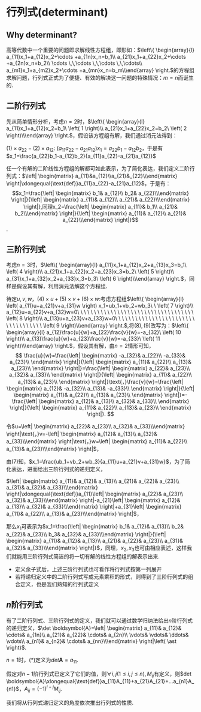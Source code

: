 #  行列式(determinant)

## Why determinant?

高等代数中一个重要的问题即求解线性方程组，即形如：$\left\{ \begin{array}{l}	a_{11}x_1+a_{12}x_2+\cdots +a_{1n}x_n=b_1\\	a_{21}x_1+a_{22}x_2+\cdots +a_{2n}x_n=b_2\\	\cdots \,\,\cdots \,\,\cdots \,\,\cdots\\	a_{m1}x_1+a_{m2}x_2+\cdots +a_{mn}x_n=b_m\\\end{array} \right.$的方程组求解问题，行列式正式为了便捷、有效的解决这一问题的特殊情况：$m=n$而诞生的.

## 二阶行列式

先从简单情形分析，考虑$n=2$时，$\left\{ \begin{array}{l}	a_{11}x_1+a_{12}x_2=b_1\ \left( 1 \right)\\	a_{21}x_1+a_{22}x_2=b_2\ \left( 2 \right)\\\end{array} \right.$，假设该方程组有解，我们通过消元法得到：

$(1)\times a_{22}-(2)\times a_{12}:$ $(a_{11}a_{22}-a_{21}a_{12})x_1=a_{22}b_1-a_{12}b_2$，于是有 $x_1=\frac{a_{22}b_1-a_{12}b_2}{a_{11}a_{22}-a_{21}a_{12}}$

任一个有解的二阶线性方程组的解都可如此表示，为了简化表达，我们定义二阶行列式：$\left| \begin{matrix} a_{11}&a_{12}\\a_{21}&_{22}\\\end{matrix} \right|\xlongequal{\text{def}}a_{11}a_{22}-a_{21}a_{12}$，于是有：$$x_1=\frac{\left| \begin{matrix}	b_1&		a_{12}\\	b_2&		a_{22}\\\end{matrix} \right|}{\left| \begin{matrix}	a_{11}&		a_{12}\\	a_{21}&		a_{22}\\\end{matrix} \right|},同理x_2=\frac{\left| \begin{matrix}	a_{11}&		b_1\\	a_{21}&		b_2\\\end{matrix} \right|}{\left| \begin{matrix}	a_{11}&		a_{12}\\	a_{21}&		a_{22}\\\end{matrix} \right|}$$.

## 三阶行列式

考虑$n=3$时，$\left\{ \begin{array}{l}	a_{11}x_1+a_{12}x_2+a_{13}x_3=b_1\ \left( 4 \right)\\	a_{21}x_1+a_{22}x_2+a_{23}x_3=b_2\ \left( 5 \right)\\	a_{31}x_1+a_{32}x_2+a_{33}x_3=b_3\ \left( 6 \right)\\\end{array} \right.$，同样是假设其有解，利用消元法解这个方程组.

待定$u,v,w$，$(4)\times u+(5)\times v+(6)\times w:$考虑方程组$\left\{ \begin{array}{l}	\left( a_{11}u+a_{21}v+a_{31}w \right) x_1=ub_1+vb_2+wb_3\ \ \left( 7 \right)\\	a_{12}u+a_{22}v+a_{32}w=0\ \ \ \ \ \ \ \ \ \ \ \ \ \ \ \ \ \ \ \ \ \ \ \ \ \ \ \ \ \ \ \ \ \ \ \left( 8 \right)\\	a_{13}u+a_{23}v+a_{33}w=0\ \ \ \ \ \ \ \ \ \ \ \ \ \ \ \ \ \ \ \ \ \ \ \ \ \ \ \ \ \ \ \ \ \ \ \left( 9 \right)\\\end{array} \right.$,将$(8),(9)$改写为：$\left\{ \begin{array}{l}	a_{12}\frac{u}{w}+a_{22}\frac{v}{w}=-a_{32}\ \left( 10 \right)\\	a_{13}\frac{u}{w}+a_{23}\frac{v}{w}=-a_{33}\ \left( 11 \right)\\\end{array} \right.$，假设其有解，由$n=2$情形可知，
$$
\frac{u}{w}=\frac{\left| \begin{matrix}
	-a_{32}&		a_{22}\\
	-a_{33}&		a_{23}\\
\end{matrix} \right|}{\left| \begin{matrix}
	a_{11}&		a_{22}\\
	a_{13}&		a_{23}\\
\end{matrix} \right|}=\frac{\left| \begin{matrix}
	a_{22}&		a_{23}\\
	a_{32}&		a_{33}\\
\end{matrix} \right|}{\left| \begin{matrix}
	a_{11}&		a_{22}\\
	a_{13}&		a_{23}\\
\end{matrix} \right|}\text{，}\frac{v}{w}=\frac{\left| \begin{matrix}
	a_{12}&		-a_{32}\\
	a_{13}&		-a_{33}\\
\end{matrix} \right|}{\left| \begin{matrix}
	a_{11}&		a_{22}\\
	a_{13}&		a_{23}\\
\end{matrix} \right|}=-\frac{\left| \begin{matrix}
	a_{12}&		a_{13}\\
	a_{32}&		a_{33}\\
\end{matrix} \right|}{\left| \begin{matrix}
	a_{11}&		a_{22}\\
	a_{13}&		a_{23}\\
\end{matrix} \right|}.
$$


令$u=\left| \begin{matrix}	a_{22}&		a_{23}\\	a_{32}&		a_{33}\\\end{matrix} \right|\text{，}v=-\left| \begin{matrix}	a_{12}&		a_{13}\\	a_{32}&		a_{33}\\\end{matrix} \right|\text{，}w=\left| \begin{matrix}	a_{11}&		a_{22}\\	a_{13}&		a_{23}\\\end{matrix} \right|$，

由$(7)$知，$x_1=\frac{ub_1+vb_2+wb_3}{a_{11}u+a_{21}v+a_{31}w}$，为了简化表达，进而给出三阶行列式的递归定义，

$\left| \begin{matrix}	a_{11}&		a_{12}&		a_{13}\\	a_{21}&		a_{22}&		a_{23}\\	a_{31}&		a_{32}&		a_{33}\\\end{matrix} \right|\xlongequal{\text{def}}a_{11}\left| \begin{matrix}	a_{22}&		a_{23}\\	a_{32}&		a_{33}\\\end{matrix} \right|-a_{21}\left| \begin{matrix}	a_{12}&		a_{13}\\	a_{32}&		a_{33}\\\end{matrix} \right|+a_{31}\left| \begin{matrix}	a_{11}&		a_{22}\\	a_{13}&		a_{23}\\\end{matrix} \right|$，

那么$x_1$可表示为$x_1=\frac{\left| \begin{matrix}	b_1&		a_{12}&		a_{13}\\	b_2&		a_{22}&		a_{23}\\	b_3&		a_{32}&		a_{33}\\\end{matrix} \right|}{\left| \begin{matrix}	a_{11}&		a_{12}&		a_{13}\\	a_{21}&		a_{22}&		a_{23}\\	a_{31}&		a_{32}&		a_{33}\\\end{matrix} \right|}$，同理，$x_2,x_3$也可由相应表述，这样我们就能用三阶行列式简洁的将一切有解的线性方程组的解表示出来.

- 定义余子式后，上述三阶行列式也可看作将行列式按第一列展开
- 若将递归定义中的二阶行列式写成元素乘积的形式，则得到了三阶行列式的组合定义，也是我们熟知的行列式定义

## $n$阶行列式

有了二阶行列式、三阶行列式的定义，我们就可以通过数学归纳法给出$n$阶行列式的递归定义，$\det \boldsymbol{A}=\left| \begin{matrix}	a_{11}&		a_{12}&		\cdots&		a_{1n}\\	a_{21}&		a_{22}&		\cdots&		a_{2n}\\	\vdots&		\vdots&		\ddots&		\vdots\\	a_{n1}&		a_{n2}&		\cdots&		a_{nn}\\\end{matrix} \right|\left( \ast \right)$.

$n=1$时，$\left( \ast \right)$定义为$det \boldsymbol{A}=a_{11}$.

假定对$n-1$阶行列式已定义了它们的值，则$\forall i,j\left( 1\le i,j\le n \right) ,M_{ij}$有定义，则$det \boldsymbol{A}\xlongequal{\text{def}}a_{11}A_{11}+a_{21}A_{21}+...a_{n1}A_{n1}$，$A_{ij}=(-1)^{i+j}M_{ij}$.

我们将从行列式递归定义的角度依次推出行列式的性质.








